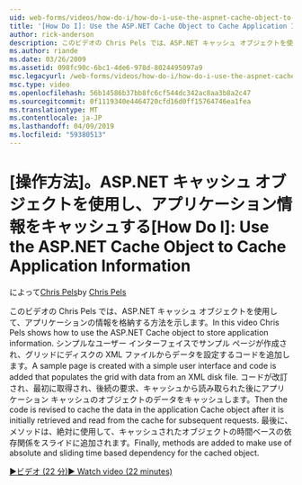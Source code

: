 ```yaml
---
uid: web-forms/videos/how-do-i/how-do-i-use-the-aspnet-cache-object-to-cache-application-information
title: '[How Do I]: Use the ASP.NET Cache Object to Cache Application Information | Microsoft Docs'
author: rick-anderson
description: このビデオの Chris Pels では、ASP.NET キャッシュ オブジェクトを使用して、アプリケーションの情報を格納する方法を示します。 シンプルなユーザー インターフェイスでサンプル ページを作成する.
ms.author: riande
ms.date: 03/26/2009
ms.assetid: 098fc90c-6bc1-4de6-978d-8024495097a9
msc.legacyurl: /web-forms/videos/how-do-i/how-do-i-use-the-aspnet-cache-object-to-cache-application-information
msc.type: video
ms.openlocfilehash: 56b14586b37bb8fc6cf544dc342ac8aa3b8a2c47
ms.sourcegitcommit: 0f1119340e4464720cfd16d0ff15764746ea1fea
ms.translationtype: MT
ms.contentlocale: ja-JP
ms.lasthandoff: 04/09/2019
ms.locfileid: "59380513"
---
```

# <a name="how-do-i-use-the-aspnet-cache-object-to-cache-application-information"></a><span data-ttu-id="1a517-103">[操作方法]。ASP.NET キャッシュ オブジェクトを使用し、アプリケーション情報をキャッシュする</span><span class="sxs-lookup"><span data-stu-id="1a517-103">[How Do I]: Use the ASP.NET Cache Object to Cache Application Information</span></span>

<span data-ttu-id="1a517-104">によって[Chris Pels](https://twitter.com/chrispels)</span><span class="sxs-lookup"><span data-stu-id="1a517-104">by [Chris Pels](https://twitter.com/chrispels)</span></span>

<span data-ttu-id="1a517-105">このビデオの Chris Pels では、ASP.NET キャッシュ オブジェクトを使用して、アプリケーションの情報を格納する方法を示します。</span><span class="sxs-lookup"><span data-stu-id="1a517-105">In this video Chris Pels shows how to use the ASP.NET Cache object to store application information.</span></span> <span data-ttu-id="1a517-106">シンプルなユーザー インターフェイスでサンプル ページが作成され、グリッドにディスクの XML ファイルからデータを設定するコードを追加します。</span><span class="sxs-lookup"><span data-stu-id="1a517-106">A sample page is created with a simple user interface and code is added that populates the grid with data from an XML disk file.</span></span> <span data-ttu-id="1a517-107">コードが改訂され、最初に取得され、後続の要求、キャッシュから読み取られた後にアプリケーション キャッシュのオブジェクトのデータをキャッシュします。</span><span class="sxs-lookup"><span data-stu-id="1a517-107">Then the code is revised to cache the data in the application Cache object after it is initially retrieved and read from the cache for subsequent requests.</span></span> <span data-ttu-id="1a517-108">最後に、メソッドは、絶対に使用して、キャッシュされたオブジェクトの時間ベースの依存関係をスライドに追加されます。</span><span class="sxs-lookup"><span data-stu-id="1a517-108">Finally, methods are added to make use of absolute and sliding time based dependency for the cached object.</span></span>

[<span data-ttu-id="1a517-109">&#9654;ビデオ (22 分)</span><span class="sxs-lookup"><span data-stu-id="1a517-109">&#9654; Watch video (22 minutes)</span></span>](https://channel9.msdn.com/Blogs/ASP-NET-Site-Videos/how-do-i-use-the-aspnet-cache-object-to-cache-application-information)
